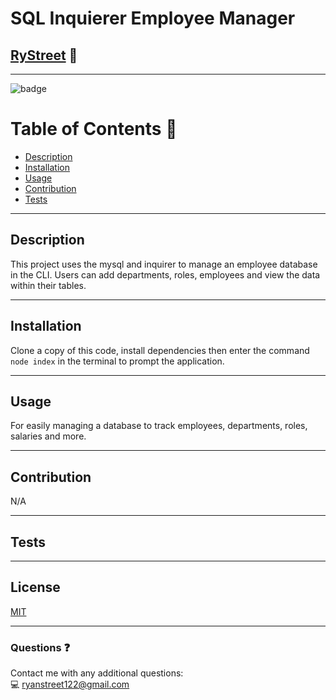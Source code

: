 # **SQL Inquierer Employee Manager**

## [RyStreet](https://github.com/RyStreet) 👋
___
![badge](https://img.shields.io/badge/license-MIT-blue)<br />

 # Table of Contents 📒
  - [Description](#description)
  - [Installation](#installation)
  - [Usage](#usage)
  - [Contribution](#contribution)
  - [Tests](#tests)
___
  ## Description 
  This project uses the mysql and inquirer to manage an employee database in the CLI. Users can add departments, roles, employees and view the data within their tables.
___
  ## Installation 
  Clone a copy of this code, install dependencies then enter the command `node index` in the terminal to prompt the application.
___
  ## Usage 
  For easily managing a database to track employees, departments, roles, salaries and more.
___
  ## Contribution 
  N/A
___
  
  ## Tests  
  
  
___
  ## License 
[MIT](https://opensource.org/licenses/MIT)
___
  ### Questions ❓
  Contact me with any additional questions:
  <br />
  💻 ryanstreet122@gmail.com

